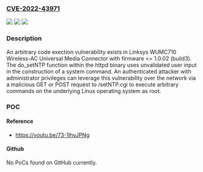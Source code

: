 ### [CVE-2022-43971](https://cve.mitre.org/cgi-bin/cvename.cgi?name=CVE-2022-43971)
![](https://img.shields.io/static/v1?label=Product&message=Linksys%20WUMC710%20Wireless-AC%20Universal%20Media%20Connector&color=blue)
![](https://img.shields.io/static/v1?label=Version&message=Firmware%3C%3D%201.0.02%20(build%203)%20&color=brighgreen)
![](https://img.shields.io/static/v1?label=Vulnerability&message=CWE-78%3A%20Improper%20Neutralization%20of%20Special%20Elements%20used%20in%20an%20OS%20Command%20('OS%20Command%20Injection')&color=brighgreen)

### Description

An arbitrary code exection vulnerability exists in Linksys WUMC710 Wireless-AC Universal Media Connector with firmware <= 1.0.02 (build3). The do_setNTP function within the httpd binary uses unvalidated user input in the construction of a system command. An authenticated attacker with administrator privileges can leverage this vulnerability over the network via a malicious GET or POST request to /setNTP.cgi to execute arbitrary commands on the underlying Linux operating system as root.

### POC

#### Reference
- https://youtu.be/73-1lhvJPNg

#### Github
No PoCs found on GitHub currently.

